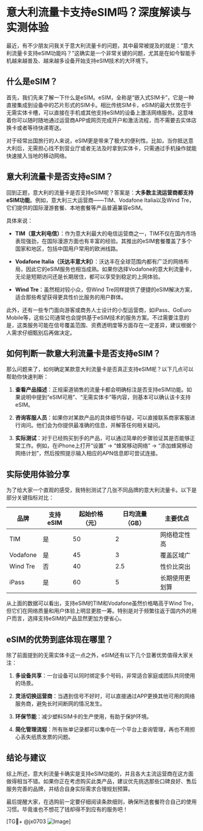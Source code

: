 # 意大利流量卡支持eSIM吗？深度解读与实测体验

最近，有不少朋友问我关于意大利流量卡的问题，其中最常被提及的就是：“意大利流量卡支持eSIM功能吗？”这确实是一个非常关键的问题，尤其是在如今智能手机越来越普及、越来越多设备开始支持eSIM技术的大环境下。

## 什么是eSIM？

首先，我们先来了解一下什么是eSIM。eSIM，全称是“嵌入式SIM卡”，它是一种直接集成到设备中的芯片形式的SIM卡。相比传统SIM卡，eSIM的最大优势在于无需实体卡槽，可以直接在手机或其他支持eSIM的设备上激活网络服务。这意味着你可以随时随地通过运营商APP或网页完成开户和激活流程，而不需要去实体店换卡或者等待快递寄送。

对于经常出国旅行的人来说，eSIM更是带来了极大的便利性。比如，当你抵达意大利后，无需担心找不到营业厅或者无法及时拿到实体卡，只需通过手机操作就能快速接入当地的移动网络。

## 意大利流量卡是否支持eSIM？

回到正题，意大利的流量卡是否支持eSIM呢？答案是：**大多数主流运营商都支持eSIM功能**。例如，意大利三大运营商——TIM、Vodafone Italia以及Wind Tre，它们提供的国际漫游套餐、本地套餐等产品普遍兼容eSIM。

具体来说：

- **TIM（意大利电信）**：作为意大利最大的电信运营商之一，TIM不仅在国内市场表现强劲，在国际漫游方面也有丰富的经验。其推出的eSIM套餐覆盖了多个国家和地区，包括中国用户常用的欧洲线路。
  
- **Vodafone Italia（沃达丰意大利）**：沃达丰在全球范围内都有广泛的网络布局，因此它的eSIM服务也相当成熟。如果你选择Vodafone的意大利流量卡，无论是短期访问还是长期居住，都可以享受到稳定的上网体验。

- **Wind Tre**：虽然相对较小众，但Wind Tre同样提供了便捷的eSIM解决方案，适合那些希望获得更具性价比服务的用户群体。

此外，还有一些专门面向游客或商务人士设计的小型运营商，如iPass、GoEuro Mobile等，这些公司通常也会提供基于eSIM技术的服务方案。不过需要注意的是，这类服务可能在信号覆盖范围、资费透明度等方面存在一定差异，建议根据个人需求仔细甄别后再做决定。

## 如何判断一款意大利流量卡是否支持eSIM？

那么问题来了，如何确定某款意大利流量卡是否真正支持eSIM呢？以下几点可以帮助你快速判断：

1. **查看产品描述**：正规渠道销售的流量卡都会明确标注是否支持eSIM功能。如果说明中提到“eSIM可用”、“无需实体卡”等内容，则基本可以确认该卡支持eSIM。

2. **咨询客服人员**：如果你对某款产品的具体细节存疑，可以直接联系商家客服进行询问。他们会为你提供最准确的信息，并解答任何相关疑问。

3. **实际测试**：对于已经购买到手的产品，可以通过简单的步骤验证其是否能够正常工作。例如，在iPhone上打开“设置” -> “蜂窝移动网络” -> “添加蜂窝移动网络计划”，然后按照提示输入相应的APN信息即可尝试连接。

## 实际使用体验分享

为了给大家一个直观的感受，我特别测试了几张不同品牌的意大利流量卡。以下是部分关键指标对比：

| 品牌         | 支持eSIM | 起始价格（元） | 日均流量（GB） | 主要优点                     |
|--------------|----------|----------------|----------------|------------------------------|
| TIM          | 是       | 50             | 2              | 网络稳定性高                 |
| Vodafone     | 是       | 45             | 3              | 覆盖区域广                   |
| Wind Tre     | 否       | 40             | 2.5            | 性价比突出                   |
| iPass        | 是       | 60             | 5              | 长期使用更划算               |

从上面的数据可以看出，支持eSIM的TIM和Vodafone虽然价格略高于Wind Tre，但它们在网络质量和用户体验上明显更胜一筹。特别是对于频繁往返于国内外的用户而言，选择支持eSIM的产品显然更加方便省心。

## eSIM的优势到底体现在哪里？

除了前面提到的无需实体卡这一点之外，eSIM还有以下几个显著优势值得大家关注：

1. **多设备共享**：一台设备可以同时绑定多个号码，非常适合家庭或团队共同使用的场景。
   
2. **灵活切换运营商**：当遇到信号不好时，可以直接通过APP更换其他可用的网络服务商，避免长时间断网的情况发生。

3. **环保节能**：减少塑料SIM卡的生产使用，有助于保护环境。

4. **简化管理流程**：所有账单记录都可以集中在一个平台上查询管理，再也不用担心丢失纸质发票的问题。

## 结论与建议

综上所述，意大利流量卡确实是支持eSIM功能的，并且各大主流运营商在这方面做得相当不错。如果你正在考虑购买此类产品，建议优先挑选那些口碑良好、售后服务完善的品牌，并结合自身实际需求合理规划预算。

最后提醒大家，在选购前一定要仔细阅读条款细则，确保所选套餐符合自己的使用习惯。毕竟谁也不想花了钱却得不到应有的服务吧！

[TG💪+ @jx0703 ![Image](https://github.com/user-attachments/assets/dbca1d08-cadb-493c-b0ec-ad6f7a83f270)]